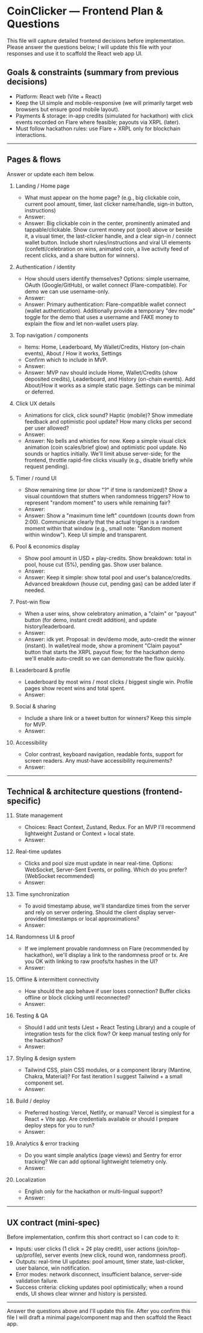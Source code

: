 # CoinClicker — Frontend Plan & Questions

This file will capture detailed frontend decisions before implementation. Please answer the questions below; I will update this file with your responses and use it to scaffold the React web app UI.

## Goals & constraints (summary from previous decisions)
- Platform: React web (Vite + React)
- Keep the UI simple and mobile-responsive (we will primarily target web browsers but ensure good mobile layout).
- Payments & storage: in-app credits (simulated for hackathon) with click events recorded on Flare where feasible; payouts via XRPL (later).
- Must follow hackathon rules: use Flare + XRPL only for blockchain interactions.

---

## Pages & flows
Answer or update each item below.

1. Landing / Home page
   - What must appear on the home page? (e.g., big clickable coin, current pool amount, timer, last clicker name/handle, sign-in button, instructions)
   - Answer:
    - Answer: Big clickable coin in the center, prominently animated and tappable/clickable. Show current money pot (pool) above or beside it, a visual timer, the last-clicker handle, and a clear sign-in / connect wallet button. Include short rules/instructions and viral UI elements (confetti/celebration on wins, animated coin, a live activity feed of recent clicks, and a share button for winners).

2. Authentication / identity
   - How should users identify themselves? Options: simple username, OAuth (Google/GitHub), or wallet connect (Flare-compatible). For demo we can use username-only.
   - Answer:
    - Answer: Primary authentication: Flare-compatible wallet connect (wallet authentication). Additionally provide a temporary "dev mode" toggle for the demo that uses a username and FAKE money to explain the flow and let non-wallet users play.
3. Top navigation / components
   - Items: Home, Leaderboard, My Wallet/Credits, History (on-chain events), About / How it works, Settings
   - Confirm which to include in MVP.
   - Answer:
    - Answer: MVP nav should include Home, Wallet/Credits (show deposited credits), Leaderboard, and History (on-chain events). Add About/How it works as a simple static page. Settings can be minimal or deferred.
4. Click UX details
   - Animations for click, click sound? Haptic (mobile)? Show immediate feedback and optimistic pool update? How many clicks per second per user allowed?
   - Answer:
    - Answer: No bells and whistles for now. Keep a simple visual click animation (coin scales/brief glow) and optimistic pool update. No sounds or haptics initially. We'll limit abuse server-side; for the frontend, throttle rapid-fire clicks visually (e.g., disable briefly while request pending).
5. Timer / round UI
   - Show remaining time (or show "?" if time is randomized)? Show a visual countdown that stutters when randomness triggers? How to represent "random moment" to users while remaining fair?
   - Answer:
    - Answer: Show a "maximum time left" countdown (counts down from 2:00). Communicate clearly that the actual trigger is a random moment within that window (e.g., small note: "Random moment within window"). Keep UI simple and transparent.
6. Pool & economics display
   - Show pool amount in USD + play-credits. Show breakdown: total in pool, house cut (5%), pending gas. Show user balance.
   - Answer:
    - Answer: Keep it simple: show total pool and user's balance/credits. Advanced breakdown (house cut, pending gas) can be added later if needed.
7. Post-win flow
   - When a user wins, show celebratory animation, a "claim" or "payout" button (for demo, instant credit addition), and update history/leaderboard.
   - Answer:
    - Answer: idk yet. Proposal: in dev/demo mode, auto-credit the winner (instant). In wallet/real mode, show a prominent "Claim payout" button that starts the XRPL payout flow; for the hackathon demo we'll enable auto-credit so we can demonstrate the flow quickly.
8. Leaderboard & profile
   - Leaderboard by most wins / most clicks / biggest single win. Profile pages show recent wins and total spent.
   - Answer:

9. Social & sharing
   - Include a share link or a tweet button for winners? Keep this simple for MVP.
   - Answer:

10. Accessibility
    - Color contrast, keyboard navigation, readable fonts, support for screen readers. Any must-have accessibility requirements?
    - Answer:

---

## Technical & architecture questions (frontend-specific)

11. State management
    - Choices: React Context, Zustand, Redux. For an MVP I'll recommend lightweight Zustand or Context + local state.
    - Answer:

12. Real-time updates
    - Clicks and pool size must update in near real-time. Options: WebSocket, Server-Sent Events, or polling. Which do you prefer? (WebSocket recommended)
    - Answer:

13. Time synchronization
    - To avoid timestamp abuse, we'll standardize times from the server and rely on server ordering. Should the client display server-provided timestamps or local approximations?
    - Answer:

14. Randomness UI & proof
    - If we implement provable randomness on Flare (recommended by hackathon), we'll display a link to the randomness proof or tx. Are you OK with linking to raw proofs/tx hashes in the UI?
    - Answer:

15. Offline & intermittent connectivity
    - How should the app behave if user loses connection? Buffer clicks offline or block clicking until reconnected?
    - Answer:

16. Testing & QA
    - Should I add unit tests (Jest + React Testing Library) and a couple of integration tests for the click flow? Or keep manual testing only for the hackathon?
    - Answer:

17. Styling & design system
    - Tailwind CSS, plain CSS modules, or a component library (Mantine, Chakra, Material)? For fast iteration I suggest Tailwind + a small component set.
    - Answer:

18. Build / deploy
    - Preferred hosting: Vercel, Netlify, or manual? Vercel is simplest for a React + Vite app. Are credentials available or should I prepare deploy steps for you to run?
    - Answer:

19. Analytics & error tracking
    - Do you want simple analytics (page views) and Sentry for error tracking? We can add optional lightweight telemetry only.
    - Answer:

20. Localization
    - English only for the hackathon or multi-lingual support?
    - Answer:

---

## UX contract (mini-spec)
Before implementation, confirm this short contract so I can code to it:
- Inputs: user clicks (1 click = 2¢ play credit), user actions (join/top-up/profile), server events (new click, round won, randomness proof).
- Outputs: real-time UI updates: pool amount, timer state, last-clicker, user balance, win notification.
- Error modes: network disconnect, insufficient balance, server-side validation failure.
- Success criteria: clicking updates pool optimistically; when a round ends, UI shows clear winner and history is persisted.

---

Answer the questions above and I'll update this file. After you confirm this file I will draft a minimal page/component map and then scaffold the React app.
